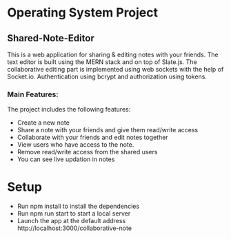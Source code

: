 # Operating System Project

## Shared-Note-Editor

This is a web application for sharing & editing notes with your friends. The text editor is built using the MERN stack and on top of Slate.js. The collaborative editing part is implemented using web sockets with the help of Socket.io. Authentication using bcrypt and authorization using tokens.

### Main Features:

The project includes the following features:

+ Create a new note
+ Share a note with your friends and give them read/write access 
+ Collaborate with your friends and edit notes together
+ View users who have access to the note. 
+ Remove read/write access from the shared users
+ You can see live updation in notes
# Setup
+ Run npm install to install the dependencies
+ Run npm run start to start a local server
+ Launch the app at the default address http://localhost:3000/collaborative-note
